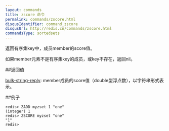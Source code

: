 ```yaml
---
layout: commands
title: zscore 命令
permalink: commands/zscore.html
disqusIdentifier: command_zscore
disqusUrl: http://redis.cn/commands/zscore.html
commandsType: sortedsets
---
```


返回有序集key中，成员member的score值。

如果member元素不是有序集key的成员，或key不存在，返回nil。

##返回值

[bulk-string-reply](/topics/protocol#bulk-string-reply): member成员的score值（double型浮点数），以字符串形式表示。

##例子

	redis> ZADD myzset 1 "one"
	(integer) 1
	redis> ZSCORE myzset "one"
	"1"
	redis> 
